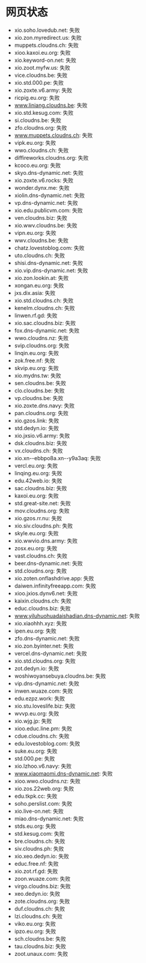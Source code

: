 # 网页状态
- xio.soho.lovedub.net: 失败
- xio.zon.myredirect.us: 失败
- muppets.cloudns.ch: 失败
- xioo.kaxoi.eu.org: 失败
- xio.keyword-on.net: 失败
- xio.zoot.myfw.us: 失败
- vice.cloudns.be: 失败
- xio.std.000.pe: 失败
- xio.zoxte.v6.army: 失败
- ricpig.eu.org: 失败
- www.liniang.cloudns.be: 失败
- xio.std.kesug.com: 失败
- si.cloudns.be: 失败
- zfo.cloudns.org: 失败
- www.muppets.cloudns.ch: 失败
- vipk.eu.org: 失败
- wwo.cloudns.ch: 失败
- diffireworks.cloudns.org: 失败
- kcoco.eu.org: 失败
- skyo.dns-dynamic.net: 失败
- xio.zoxte.v6.rocks: 失败
- wonder.dynx.me: 失败
- xiolin.dns-dynamic.net: 失败
- vp.dns-dynamic.net: 失败
- xio.edu.publicvm.com: 失败
- ven.cloudns.biz: 失败
- xio.wwv.cloudns.be: 失败
- vipn.eu.org: 失败
- wwv.cloudns.be: 失败
- chatz.lovestoblog.com: 失败
- uto.cloudns.ch: 失败
- shisi.dns-dynamic.net: 失败
- xio.vip.dns-dynamic.net: 失败
- xio.zon.lookin.at: 失败
- xongan.eu.org: 失败
- jxs.dix.asia: 失败
- xio.std.cloudns.ch: 失败
- kenelm.cloudns.ch: 失败
- linwen.rf.gd: 失败
- xio.sac.cloudns.biz: 失败
- fox.dns-dynamic.net: 失败
- wwo.cloudns.nz: 失败
- svip.cloudns.org: 失败
- linqin.eu.org: 失败
- zok.free.nf: 失败
- skvip.eu.org: 失败
- xio.mydns.tw: 失败
- sen.cloudns.be: 失败
- clo.cloudns.be: 失败
- vp.cloudns.be: 失败
- xio.zoxte.dns.navy: 失败
- pan.cloudns.org: 失败
- xio.gzos.link: 失败
- std.dedyn.io: 失败
- xio.jxsio.v6.army: 失败
- dsk.cloudns.biz: 失败
- vx.cloudns.ch: 失败
- xio.xn--ebbpo8a.xn--y9a3aq: 失败
- vercl.eu.org: 失败
- linqing.eu.org: 失败
- edu.42web.io: 失败
- sac.cloudns.biz: 失败
- kaxoi.eu.org: 失败
- std.great-site.net: 失败
- mov.cloudns.org: 失败
- xio.gzos.rr.nu: 失败
- xio.siv.cloudns.ph: 失败
- skyle.eu.org: 失败
- xio.wwvio.dns.army: 失败
- zosx.eu.org: 失败
- vast.cloudns.ch: 失败
- beer.dns-dynamic.net: 失败
- std.cloudns.org: 失败
- xio.zoten.onflashdrive.app: 失败
- daiwen.infinityfreeapp.com: 失败
- xioo.jxios.dynv6.net: 失败
- kaixin.cloudns.ch: 失败
- educ.cloudns.biz: 失败
- www.yiluhuohuadaishadian.dns-dynamic.net: 失败
- xio.xiaohhh.xyz: 失败
- ipen.eu.org: 失败
- zfo.dns-dynamic.net: 失败
- xio.zon.byinter.net: 失败
- vercel.dns-dynamic.net: 失败
- xio.std.cloudns.org: 失败
- zot.dedyn.io: 失败
- woshiwoyansebuya.cloudns.be: 失败
- vip.dns-dynamic.net: 失败
- inwen.wuaze.com: 失败
- edu.ezpz.work: 失败
- xio.stu.loveslife.biz: 失败
- wvvp.eu.org: 失败
- xio.wjg.jp: 失败
- xioo.educ.line.pm: 失败
- cdue.cloudns.ch: 失败
- edu.lovestoblog.com: 失败
- suke.eu.org: 失败
- std.000.pe: 失败
- xio.lzhoo.v6.navy: 失败
- www.xiaomaomi.dns-dynamic.net: 失败
- xioo.wwo.cloudns.nz: 失败
- xio.zos.22web.org: 失败
- edu.tkpk.cc: 失败
- soho.perslist.com: 失败
- xio.live-on.net: 失败
- miao.dns-dynamic.net: 失败
- stds.eu.org: 失败
- std.kesug.com: 失败
- bre.cloudns.ch: 失败
- siv.cloudns.ph: 失败
- xio.xeo.dedyn.io: 失败
- educ.free.nf: 失败
- xio.zot.rf.gd: 失败
- zoon.wuaze.com: 失败
- virgo.cloudns.biz: 失败
- xeo.dedyn.io: 失败
- zote.cloudns.org: 失败
- duf.cloudns.ch: 失败
- lzi.cloudns.ch: 失败
- viko.eu.org: 失败
- ipzo.eu.org: 失败
- sch.cloudns.be: 失败
- tau.cloudns.biz: 失败
- zoot.unaux.com: 失败
